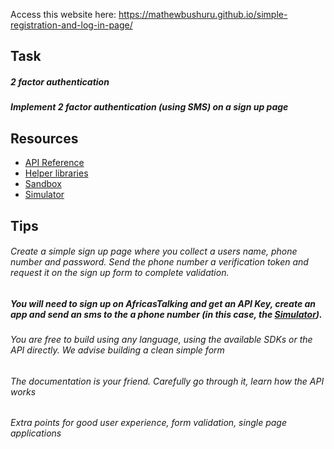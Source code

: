 Access this website here: https://mathewbushuru.github.io/simple-registration-and-log-in-page/

## Task
##### 2 factor authentication
##### Implement 2 factor authentication (using SMS) on a sign up page

## Resources
- [API Reference](http://docs.africastalking.com/)
- [Helper libraries](https://github.com/AfricasTalkingLtd)
- [Sandbox](https://account.africastalking.com/apps/sandbox)
- [Simulator](https://simulator.africastalking.com:1517/)

## Tips
###### Create a simple sign up page where you collect a users name, phone number and password. Send the phone number a verification token and request it on the sign up form to complete validation.

##### You will need to sign up on AfricasTalking and get an API Key, create an app and send an sms to the a phone number (in this case, the [Simulator](https://simulator.africastalking.com:1517/)).

###### You are free to build using any language, using the available SDKs or the API directly. We advise building a clean simple form

###### The documentation is your friend. Carefully go through it, learn how the API works

###### Extra points for good user experience, form validation, single page applications


